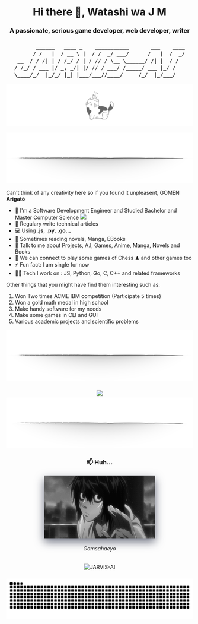 <h1 align="center">Hi there 👋, Watashi wa J M</h3>
<h3 align="center">A passionate, serious game developer, web developer, writer</h3>

<h3 align="center"> 

```ascii
       ______   ____ _    ___________       ___    ____
      / /   |  / __ \ |  / /  _/ ___/      /   |  /  _/
 __  / / /| | / /_/ / | / // / \__ \______/ /| |  / /  
/ /_/ / ___ |/ _, _/| |/ // / ___/ /_____/ ___ |_/ /   
\____/_/  |_/_/ |_| |___/___//____/     /_/  |_/___/   

```
</h3>

<p align="center">
       <img src="https://raw.githubusercontent.com/JARVIS-AI/img-storageprojects/master/Profile-GIF/doodle.svg">
</p>

<img src="https://github.com/JARVIS-AI/img-storageprojects/blob/master/Profile-GIF/steam_div.png">

Can't think of any creativity here so if you found it unpleasent, GOMEN **Arigatō**

- 🏦 I'm a Software Development Engineer and Studied Bachelor and Master Computer Science 
      <img src="https://media.giphy.com/media/WUlplcMpOCEmTGBtBW/giphy.gif" width="30">
- 📝 Regulary write technical articles
- 💻 Using **.js**, **.py**, **.go**, **_**
- 📖 Sometimes reading novels, Manga, EBooks
- 💬 Talk to me about Projects, A.I, Games, Anime, Manga, Novels and Books
- 👯 We can connect to play some games of Chess ♟ and other games too
- ⚡ Fun fact: I am single for now
- 🧑‍💻 Tech I work on : JS, Python, Go, C, C++ and related frameworks

Other things that you might have find them interesting such as: 
1. Won Two times ACME IBM competition (Participate 5 times)
2. Won a gold math medal in high school
3. Make handy software for my needs
4. Make some games in CLI and GUI
5. Various academic projects and scientific problems

<img src="https://github.com/JARVIS-AI/img-storageprojects/blob/master/Profile-GIF/steam_div.png">

<!--
<h3 align="center">
       <img src="https://spotify-gh-page.vercel.app/now-playing">
</h3>-->

<h3 align="center">
       <img src="https://spotify-github-profile.vercel.app/api/view?uid=jarvis-ai&cover_image=true&theme=default&bar_color=2dff2d"
</h3>

<img src="https://github.com/JARVIS-AI/img-storageprojects/blob/master/Profile-GIF/steam_div.png">

<h3 align="center">📫 Huh...</br></br>
       <img src="https://raw.githubusercontent.com/JARVIS-AI/img-storageprojects/master/Profile-GIF/L.gif" style="max-width:100%;filter: drop-shadow(0px 10px 0.75rem #1b2139a3);" width="300" align="middle">
</h3>

<h6 align="center">Gamsahaeyo</h6>

<p align="center"> <img src="https://komarev.com/ghpvc/?username=JARVIS-AI&label=Profile%20views&color=0e75b6&style=flat" alt="JARVIS-AI" /> </p>

<h3 align="center">
       <img src="https://raw.githubusercontent.com/JARVIS-AI/JARVIS-AI/output/github-contribution-grid-snake-dark.svg#gh-dark-mode-only"
       <img src="https://raw.githubusercontent.com/JARVIS-AI/JARVIS-AI/output/github-contribution-grid-snake.svg#gh-light-mode-only" 
</h3>

